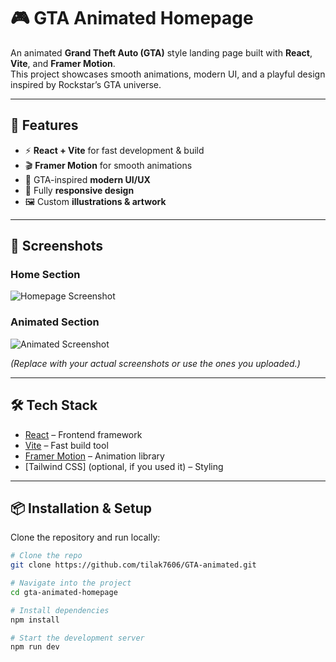 # 🎮 GTA Animated Homepage

An animated **Grand Theft Auto (GTA)** style landing page built with **React**, **Vite**, and **Framer Motion**.  
This project showcases smooth animations, modern UI, and a playful design inspired by Rockstar’s GTA universe.  

---

## 🚀 Features
- ⚡ **React + Vite** for fast development & build  
- 🎬 **Framer Motion** for smooth animations  
- 🎨 GTA-inspired **modern UI/UX**  
- 📱 Fully **responsive design**  
- 🖼️ Custom **illustrations & artwork**  

---

## 📸 Screenshots

### Home Section  
![Homepage Screenshot](./assets/screenshots/home.png)

### Animated Section  
![Animated Screenshot](./assets/screenshots/animated.png)

*(Replace with your actual screenshots or use the ones you uploaded.)*

---

## 🛠️ Tech Stack
- [React](https://react.dev/) – Frontend framework  
- [Vite](https://vitejs.dev/) – Fast build tool  
- [Framer Motion](https://www.framer.com/motion/) – Animation library  
- [Tailwind CSS] (optional, if you used it) – Styling  

---

## 📦 Installation & Setup

Clone the repository and run locally:

```bash
# Clone the repo
git clone https://github.com/tilak7606/GTA-animated.git

# Navigate into the project
cd gta-animated-homepage

# Install dependencies
npm install

# Start the development server
npm run dev
